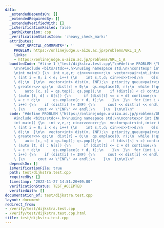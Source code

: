 ```yaml
---
data:
  _extendedDependsOn: []
  _extendedRequiredBy: []
  _extendedVerifiedWith: []
  _isVerificationFailed: false
  _pathExtension: cpp
  _verificationStatusIcon: ':heavy_check_mark:'
  attributes:
    '*NOT_SPECIAL_COMMENTS*': ''
    PROBLEM: https://onlinejudge.u-aizu.ac.jp/problems/GRL_1_A
    links:
    - https://onlinejudge.u-aizu.ac.jp/problems/GRL_1_A
  bundledCode: "#line 1 \"test/dijkstra.test.cpp\"\n#define PROBLEM \"https://onlinejudge.u-aizu.ac.jp/problems/GRL_1_A\"\
    \n\n#include <bits/stdc++.h>\nusing namespace std;\n\nconstexpr int INF = 11e8;\n\
    \nint main() {\n  int v,e,r; cin>>v>>e>>r;\n  vector<pair<int,int>> G[v];\n  for\
    \ (int i = 0; i < e; i++) {\n    int s,t,d; cin>>s>>t>>d;\n    G[s].emplace_back(t,\
    \ d);\n  }\n\n  vector<int> dist(v, INF);\n  priority_queue<pair<int,int>, vector<pair<int,int>>,\
    \ greater<>> qs;\n  dist[r] = 0;\n  qs.emplace(0, r);\n  while (!qs.empty()) {\n\
    \    auto [c, s] = qs.top(); qs.pop();\n    if (dist[s] < c) continue;\n    for\
    \ (auto [t, d] : G[s]) {\n      if (dist[t] <= c + d) continue;\n      dist[t]\
    \ = c + d;\n      qs.emplace(c + d, t);\n    }\n  }\n  for (int i = 0; i < v;\
    \ i++) {\n    if (dist[i] != INF) {\n      cout << dist[i] << endl;\n    } else\
    \ {\n      cout << \"INF\" << endl;\n    }\n  }\n\n}\n"
  code: "#define PROBLEM \"https://onlinejudge.u-aizu.ac.jp/problems/GRL_1_A\"\n\n\
    #include <bits/stdc++.h>\nusing namespace std;\n\nconstexpr int INF = 11e8;\n\n\
    int main() {\n  int v,e,r; cin>>v>>e>>r;\n  vector<pair<int,int>> G[v];\n  for\
    \ (int i = 0; i < e; i++) {\n    int s,t,d; cin>>s>>t>>d;\n    G[s].emplace_back(t,\
    \ d);\n  }\n\n  vector<int> dist(v, INF);\n  priority_queue<pair<int,int>, vector<pair<int,int>>,\
    \ greater<>> qs;\n  dist[r] = 0;\n  qs.emplace(0, r);\n  while (!qs.empty()) {\n\
    \    auto [c, s] = qs.top(); qs.pop();\n    if (dist[s] < c) continue;\n    for\
    \ (auto [t, d] : G[s]) {\n      if (dist[t] <= c + d) continue;\n      dist[t]\
    \ = c + d;\n      qs.emplace(c + d, t);\n    }\n  }\n  for (int i = 0; i < v;\
    \ i++) {\n    if (dist[i] != INF) {\n      cout << dist[i] << endl;\n    } else\
    \ {\n      cout << \"INF\" << endl;\n    }\n  }\n\n}\n"
  dependsOn: []
  isVerificationFile: true
  path: test/dijkstra.test.cpp
  requiredBy: []
  timestamp: '2022-11-27 14:51:20+09:00'
  verificationStatus: TEST_ACCEPTED
  verifiedWith: []
documentation_of: test/dijkstra.test.cpp
layout: document
redirect_from:
- /verify/test/dijkstra.test.cpp
- /verify/test/dijkstra.test.cpp.html
title: test/dijkstra.test.cpp
---
```

